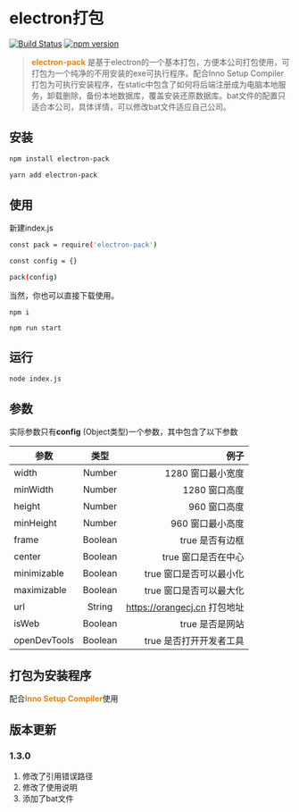 # electron打包

[![Build Status](https://travis-ci.org/wulv/del-expired-file.png)]()
[![npm version](https://badge.fury.io/js/electron-pack.svg)](https://badge.fury.io/js/electron-pack)

> <strong style="color:#e68414">electron-pack</strong> 是基于electron的一个基本打包，方便本公司打包使用，可打包为一个纯净的不用安装的exe可执行程序。配合Inno Setup Compiler打包为可执行安装程序，在static中包含了如何将后端注册成为电脑本地服务，卸载删除，备份本地数据库，覆盖安装还原数据库。bat文件的配置只适合本公司，具体详情，可以修改bat文件适应自己公司。

## 安装

``` bash
npm install electron-pack

yarn add electron-pack
```

## 使用

新建index.js

``` bash
const pack = require('electron-pack')

const config = {}

pack(config)
```

当然，你也可以直接下载使用。

``` 
npm i 

npm run start 
```

## 运行

``` bash
node index.js
```

## 参数

实际参数只有**config** (Object类型)一个参数，其中包含了以下参数

| 参数           |   类型  |                                      例子 |
|----------------|:-------:|------------------------------------------:|
| width          |  Number |                           1280 窗口最小宽度 |
| minWidth       |  Number |                              1280 窗口高度 |
| height         |  Number |                               960 窗口高度 |
| minHeight      |  Number |                            960 窗口最小高度 |
| frame          | Boolean |                            true 是否有边框 |
| center         | Boolean |                         true 窗口是否在中心 |
| minimizable    | Boolean |                      true 窗口是否可以最小化 |
| maximizable    | Boolean |                      true 窗口是否可以最大化 |
| url            |  String |           https://orangecj.cn 打包地址 |
| isWeb          | Boolean |                            true 是否是网站 |
| openDevTools   | Boolean |                      true 是否打开开发者工具 |

## 打包为安装程序

配合<strong style="color:#e68414">Inno Setup Compiler</strong>使用

## 版本更新

### 1.3.0

1. 修改了引用错误路径
2. 修改了使用说明
3. 添加了bat文件

